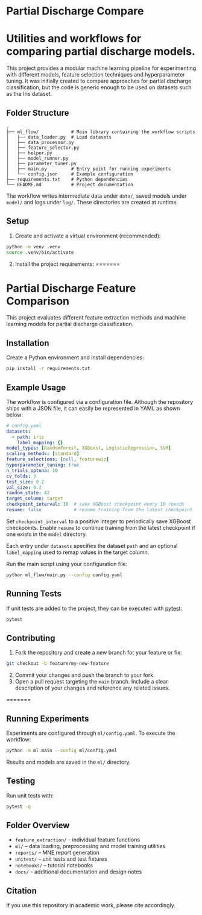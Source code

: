# Partial Discharge Compare


Utilities and workflows for comparing partial discharge models.
=======
This project provides a modular machine learning pipeline for experimenting with different models, feature selection techniques and hyperparameter tuning. It was initially created to compare approaches for partial discharge classification, but the code is generic enough to be used on datasets such as the Iris dataset.

## Folder Structure

```
.
├── ml_flow/            # Main library containing the workflow scripts
│   ├── data_loader.py  # Load datasets
│   ├── data_processor.py
│   ├── feature_selector.py
│   ├── helper.py
│   ├── model_runner.py
│   ├── parameter_tuner.py
│   ├── main.py         # Entry point for running experiments
│   └── config.json     # Example configuration
├── requirements.txt    # Python dependencies
└── README.md           # Project documentation
```

The workflow writes intermediate data under `data/`, saved models under `model/` and logs under `log/`. These directories are created at runtime.

## Setup

1. Create and activate a virtual environment (recommended):

```bash
python -m venv .venv
source .venv/bin/activate
```

2. Install the project requirements:
=======
# Partial Discharge Feature Comparison

This project evaluates different feature extraction methods and machine learning models for partial discharge classification.

## Installation

Create a Python environment and install dependencies:


```bash
pip install -r requirements.txt
```

## Example Usage

The workflow is configured via a configuration file. Although the repository ships with a JSON file, it can easily be represented in YAML as shown below:

```yaml
# config.yaml
datasets:
  - path: iris
    label_mapping: {}
model_types: [RandomForest, XGBoost, LogisticRegression, SVM]
scaling_methods: [standard]
feature_selections: [null, featurewiz]
hyperparameter_tuning: true
n_trials_optuna: 10
cv_folds: 3
test_size: 0.2
val_size: 0.2
random_state: 42
target_column: target
checkpoint_interval: 10  # save XGBoost checkpoint every 10 rounds
resume: false            # resume training from the latest checkpoint
```

Set ``checkpoint_interval`` to a positive integer to periodically save
XGBoost checkpoints. Enable ``resume`` to continue training from the
latest checkpoint if one exists in the ``model`` directory.

Each entry under `datasets` specifies the dataset `path` and an optional
`label_mapping` used to remap values in the target column.

Run the main script using your configuration file:

```bash
python ml_flow/main.py --config config.yaml
```

## Running Tests

If unit tests are added to the project, they can be executed with [pytest](https://docs.pytest.org/):

```bash
pytest
```

## Contributing

1. Fork the repository and create a new branch for your feature or fix:

```bash
git checkout -b feature/my-new-feature
```

2. Commit your changes and push the branch to your fork.
3. Open a pull request targeting the `main` branch. Include a clear description of your changes and reference any related issues.

=======
## Running Experiments

Experiments are configured through `ml/config.yaml`. To execute the workflow:

```bash
python -m ml.main --config ml/config.yaml
```

Results and models are saved in the `ml/` directory.

## Testing

Run unit tests with:

```bash
pytest -q
```

## Folder Overview

- `feature_extraction/` – individual feature functions
- `ml/` – data loading, preprocessing and model training utilities
- `reports/` – MNE report generation
- `unitest/` – unit tests and test fixtures
- `notebooks/` – tutorial notebooks
- `docs/` – additional documentation and design notes

## Citation

If you use this repository in academic work, please cite accordingly.